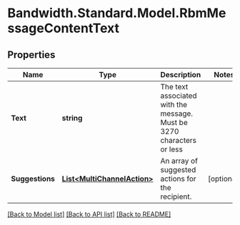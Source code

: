 # Bandwidth.Standard.Model.RbmMessageContentText

## Properties

Name | Type | Description | Notes
------------ | ------------- | ------------- | -------------
**Text** | **string** | The text associated with the message. Must be 3270 characters or less | 
**Suggestions** | [**List&lt;MultiChannelAction&gt;**](MultiChannelAction.md) | An array of suggested actions for the recipient. | [optional] 

[[Back to Model list]](../README.md#documentation-for-models) [[Back to API list]](../README.md#documentation-for-api-endpoints) [[Back to README]](../README.md)


